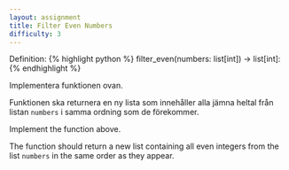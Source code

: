 ```yaml
---
layout: assignment
title: Filter Even Numbers
difficulty: 3
---
```

Definition:
{% highlight python %}
filter_even(numbers: list[int]) -> list[int]:
{% endhighlight %}

<div class="swedish" markdown="1">
Implementera funktionen ovan.

Funktionen ska returnera en ny lista som innehåller alla jämna heltal från listan `numbers` i samma ordning som de förekommer.
</div>

<div class="english" markdown="1">
Implement the function above.

The function should return a new list containing all even integers from the list `numbers` in the same order as they appear.
</div>

<script>

const solution = `

def filter_even(numbers):
    return [n for n in numbers if n % 2 == 0]

`

new Assignment(
    'filter_even',
    () => {
        const numbers_length = 5 + Math.floor(Math.random() * 6)
        const numbers = []
        while (numbers.length < numbers_length)
            numbers.push(-20 + Math.floor(Math.random() * 41))
        return [numbers]
    },
    solution
)

</script>
